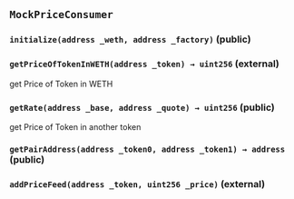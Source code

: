 ## `MockPriceConsumer`






### `initialize(address _weth, address _factory)` (public)





### `getPriceOfTokenInWETH(address _token) → uint256` (external)



get Price of Token in WETH


### `getRate(address _base, address _quote) → uint256` (public)



get Price of Token in another token


### `getPairAddress(address _token0, address _token1) → address` (public)





### `addPriceFeed(address _token, uint256 _price)` (external)








